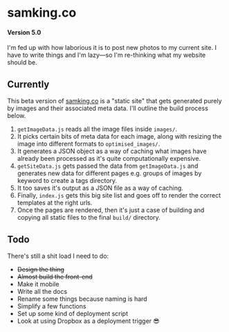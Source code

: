 # samking.co

#### Version 5.0

I'm fed up with how laborious it is to post new photos to my current site. I have to write things and I'm lazy—so I'm re-thinking what my website should be.

## Currently

This beta version of [samking.co](http://samking.co) is a "static site" that gets generated purely by images and their associated meta data. I'll outline the build process below.

1. `getImageData.js` reads all the image files inside `images/`.
2. It picks certain bits of meta data for each image, along with resizing the image into different formats to `optimised_images/`.
3. It generates a JSON object as a way of caching what images have already been processed as it's quite computationally expensive.
4. `getSiteData.js` gets passed the data from `getImageData.js` and generates new data for different pages e.g. groups of images by keyword to create a tags directory.
5. It too saves it's output as a JSON file as a way of caching.
6. Finally, `index.js` gets this big site list and goes off to render the correct templates at the right urls.
7. Once the pages are rendered, then it's just a case of building and copying all static files to the final `build/` directory.

## Todo

There's still a shit load I need to do:

- ~~Design the thing~~
- ~~Almost build the front-end~~
- Make it mobile
- Write all the docs
- Rename some things because naming is hard
- Simplify a few functions
- Set up some kind of deployment script
- Look at using Dropbox as a deployment trigger :sunglasses:
